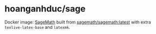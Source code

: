 # hoanganhduc/sage

Docker image: [SageMath](https://www.sagemath.org/) built from [sagemath/sagemath:latest](https://hub.docker.com/r/sagemath/sagemath) with extra `texlive-latex-base` and `latexmk`.
